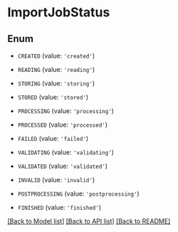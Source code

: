 # ImportJobStatus


## Enum

* `CREATED` (value: `'created'`)

* `READING` (value: `'reading'`)

* `STORING` (value: `'storing'`)

* `STORED` (value: `'stored'`)

* `PROCESSING` (value: `'processing'`)

* `PROCESSED` (value: `'processed'`)

* `FAILED` (value: `'failed'`)

* `VALIDATING` (value: `'validating'`)

* `VALIDATED` (value: `'validated'`)

* `INVALID` (value: `'invalid'`)

* `POSTPROCESSING` (value: `'postprocessing'`)

* `FINISHED` (value: `'finished'`)

[[Back to Model list]](../README.md#documentation-for-models) [[Back to API list]](../README.md#documentation-for-api-endpoints) [[Back to README]](../README.md)


